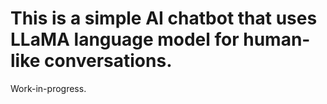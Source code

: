 # This is a simple AI chatbot that uses LLaMA language model for human-like conversations.

Work-in-progress.